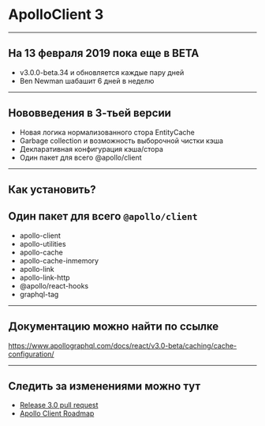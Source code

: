# ApolloClient 3

-----

## На 13 февраля 2019 пока еще в BETA <!-- .element: class="orange" -->

- v3.0.0-beta.34 и обновляется каждые пару дней <!-- .element: class="fragment" -->
- Ben Newman шабашит 6 дней в неделю <!-- .element: class="fragment" -->

-----

## Нововведения в 3-тьей версии <!-- .element: class="orange" -->

- Новая логика нормализованного стора EntityCache <!-- .element: class="fragment" -->
- Garbage collection и возможность выборочной чистки кэша <!-- .element: class="fragment" -->
- Декларативная конфигурация кэша/стора <!-- .element: class="fragment" -->
- Один пакет для всего @apollo/client <!-- .element: class="fragment" -->

-----

## Как установить?

## Один пакет для всего `@apollo/client`

- apollo-client
- apollo-utilities
- apollo-cache
- apollo-cache-inmemory
- apollo-link
- apollo-link-http
- @apollo/react-hooks
- graphql-tag

-----

## Документацию можно найти по ссылке

<https://www.apollographql.com/docs/react/v3.0-beta/caching/cache-configuration/>

-----

## Следить за изменениями можно тут

- [Release 3.0 pull request](https://github.com/apollographql/apollo-client/pull/5116)
- [Apollo Client Roadmap](https://github.com/apollographql/apollo-client/blob/master/ROADMAP.md)

